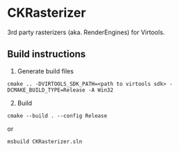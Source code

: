 # CKRasterizer

3rd party rasterizers (aka. RenderEngines) for Virtools.

## Build instructions

1. Generate build files

```
cmake .. -DVIRTOOLS_SDK_PATH=<path to virtools sdk> -DCMAKE_BUILD_TYPE=Release -A Win32
```

2. Build

```
cmake --build . --config Release
```

or

```
msbuild CKRasterizer.sln
```